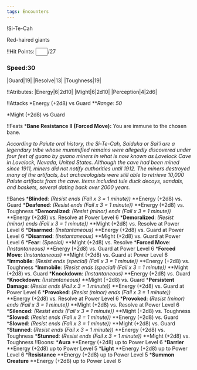 ```yaml
---
tags: Encounters
---
```

!Si-Te-Cah

Red-haired giants

!!Hit Points: <input size=1 >/27

### Speed:30
|Guard|19|
|Resolve|13|
|Toughness|19|

!!Atributes:
|Energy|6|2d10|
|Might|6|2d10|
|Perception|4|2d6|

!!Attacks
*Energy (+2d8) vs Guard
**_Range: 50_

*Might (+2d8) vs Guard

!!Feats
***Bane Resistance II (Forced Move):** You are immune to the chosen bane.

_According to Paiute oral history, the Si-Te-Cah, Saiduka or Sai'i are a legendary tribe whose mummified remains were allegedly discovered under four feet of guano by guano miners in what is now known as Lovelock Cave in Lovelock, Nevada, United States. Although the cave had been mined since 1911, miners did not notify authorities until 1912. The miners destroyed many of the artifacts, but archaeologists were still able to retrieve 10,000 Paiute artifacts from the cave. Items included tule duck decoys, sandals, and baskets, several dating back over 2000 years._


!!Banes
***Blinded**: _(Resist ends (Fail x 3 = 1 minute))_
**Energy (+2d8) vs. Guard
***Deafened**: _(Resist ends (Fail x 3 = 1 minute))_
**Energy (+2d8) vs. Toughness
***Demoralized**: _(Resist (minor) ends (Fail x 3 = 1 minute))_
**Energy (+2d8) vs. Resolve at Power Level 6
***Demoralized**: _(Resist (minor) ends (Fail x 3 = 1 minute))_
**Might (+2d8) vs. Resolve at Power Level 6
***Disarmed**: _(Instantaneous)_
**Energy (+2d8) vs. Guard at Power Level 6
***Disarmed**: _(Instantaneous)_
**Might (+2d8) vs. Guard at Power Level 6
***Fear**: _(Special)_
**Might (+2d8) vs. Resolve
***Forced Move**: _(Instantaneous)_
**Energy (+2d8) vs. Guard at Power Level 6
***Forced Move**: _(Instantaneous)_
**Might (+2d8) vs. Guard at Power Level 6
***Immobile**: _(Resist ends (special) (Fail x 3 = 1 minute))_
**Energy (+2d8) vs. Toughness
***Immobile**: _(Resist ends (special) (Fail x 3 = 1 minute))_
**Might (+2d8) vs. Guard
***Knockdown**: _(Instantaneous)_
**Energy (+2d8) vs. Guard
***Knockdown**: _(Instantaneous)_
**Might (+2d8) vs. Guard
***Persistent Damage**: _(Resist ends (Fail x 3 = 1 minute))_
**Energy (+2d8) vs. Guard at Power Level 6
***Provoked**: _(Resist (minor) ends (Fail x 3 = 1 minute))_
**Energy (+2d8) vs. Resolve at Power Level 6
***Provoked**: _(Resist (minor) ends (Fail x 3 = 1 minute))_
**Might (+2d8) vs. Resolve at Power Level 6
***Silenced**: _(Resist ends (Fail x 3 = 1 minute))_
**Might (+2d8) vs. Toughness
***Slowed**: _(Resist ends (Fail x 3 = 1 minute))_
**Energy (+2d8) vs. Guard
***Slowed**: _(Resist ends (Fail x 3 = 1 minute))_
**Might (+2d8) vs. Guard
***Stunned**: _(Resist ends (Fail x 3 = 1 minute))_
**Energy (+2d8) vs. Toughness
***Stunned**: _(Resist ends (Fail x 3 = 1 minute))_
**Might (+2d8) vs. Toughness
!!Boons:
***Aura**
**Energy (+2d8) up to Power Level 6 
***Barrier**
**Energy (+2d8) up to Power Level 5 
***Light**
**Energy (+2d8) up to Power Level 6 
***Resistance**
**Energy (+2d8) up to Power Level 5 
***Summon Creature**
**Energy (+2d8) up to Power Level 6 





